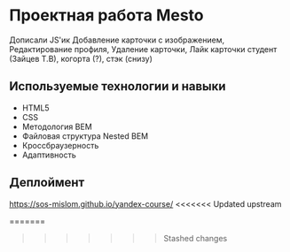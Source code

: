 # Проектная работа Mesto
Дописали JS'ик
Добавление карточки с изображением, Редактирование профиля, Удаление карточки, Лайк карточки
студент (Зайцев Т.В), когорта (?), стэк (снизу)

## Используемые технологии и навыки
- HTML5
- CSS
- Методология BEM
- Файловая структура Nested BEM
- Кроссбраузерность
- Адаптивность

## Деплоймент
https://sos-mislom.github.io/yandex-course/
<<<<<<< Updated upstream




=======
>>>>>>> Stashed changes
